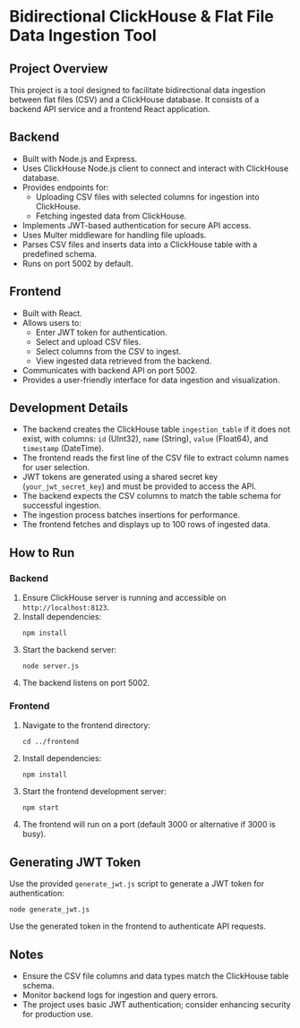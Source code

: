 # Bidirectional ClickHouse & Flat File Data Ingestion Tool

## Project Overview

This project is a tool designed to facilitate bidirectional data ingestion between flat files (CSV) and a ClickHouse database. It consists of a backend API service and a frontend React application.

## Backend

- Built with Node.js and Express.
- Uses ClickHouse Node.js client to connect and interact with ClickHouse database.
- Provides endpoints for:
  - Uploading CSV files with selected columns for ingestion into ClickHouse.
  - Fetching ingested data from ClickHouse.
- Implements JWT-based authentication for secure API access.
- Uses Multer middleware for handling file uploads.
- Parses CSV files and inserts data into a ClickHouse table with a predefined schema.
- Runs on port 5002 by default.

## Frontend

- Built with React.
- Allows users to:
  - Enter JWT token for authentication.
  - Select and upload CSV files.
  - Select columns from the CSV to ingest.
  - View ingested data retrieved from the backend.
- Communicates with backend API on port 5002.
- Provides a user-friendly interface for data ingestion and visualization.

## Development Details

- The backend creates the ClickHouse table `ingestion_table` if it does not exist, with columns: `id` (UInt32), `name` (String), `value` (Float64), and `timestamp` (DateTime).
- The frontend reads the first line of the CSV file to extract column names for user selection.
- JWT tokens are generated using a shared secret key (`your_jwt_secret_key`) and must be provided to access the API.
- The backend expects the CSV columns to match the table schema for successful ingestion.
- The ingestion process batches insertions for performance.
- The frontend fetches and displays up to 100 rows of ingested data.

## How to Run

### Backend

1. Ensure ClickHouse server is running and accessible on `http://localhost:8123`.
2. Install dependencies:
   ```
   npm install
   ```
3. Start the backend server:
   ```
   node server.js
   ```
4. The backend listens on port 5002.

### Frontend

1. Navigate to the frontend directory:
   ```
   cd ../frontend
   ```
2. Install dependencies:
   ```
   npm install
   ```
3. Start the frontend development server:
   ```
   npm start
   ```
4. The frontend will run on a port (default 3000 or alternative if 3000 is busy).

## Generating JWT Token

Use the provided `generate_jwt.js` script to generate a JWT token for authentication:

```
node generate_jwt.js
```

Use the generated token in the frontend to authenticate API requests.

## Notes

- Ensure the CSV file columns and data types match the ClickHouse table schema.
- Monitor backend logs for ingestion and query errors.
- The project uses basic JWT authentication; consider enhancing security for production use.


